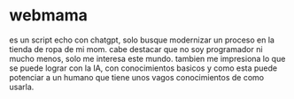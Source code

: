 # webmama
es un script echo con chatgpt, solo busque modernizar un proceso en la tienda de ropa de mi mom. 
cabe destacar que no soy programador ni mucho menos, solo me interesa este mundo. 
tambien me impresiona lo que se puede lograr con la IA, con conocimientos basicos y como esta puede potenciar a un humano que tiene unos vagos conocimientos de como usarla. 
